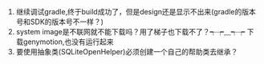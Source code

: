 1. 继续调试gradle,终于build成功了，但是design还是显示不出来(gradle的版本号和SDK的版本号不一样？)
2. system image是不联网就不能下载吗？用了梯子也下载不了？┭┮﹏┭┮ 下载genymotion,也没有运行起来
3. 要使用抽象类(SQLiteOpenHelper)必须创建一个自己的帮助类去继承？

